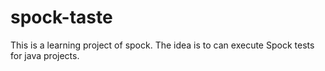 # spock-taste
This is a learning project of spock. The idea is to can execute Spock tests for java projects.



